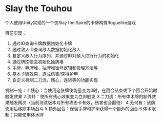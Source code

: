 # Slay the Touhou
个人使用Unity实现的一个仿Slay the Spire的卡牌构筑Roguelike游戏

目前实现：
1. 通过ID查询卡牌数据初始化卡牌
2. 通过敌人ID查询敌人数据初始化敌人
3. 自定义敌人行为序列，并通过ID对敌人进行行为的初始化
4. 通过牌库信息初始化抽牌堆
5. 手牌、弃牌堆、抽牌堆循环逻辑和管理方法等
6. 基本卡牌效果，造成伤害/获得护甲
7. 自定义机制二刀流，残心，连斩等的功能实现

机制一览：
1.残心：当使用这张牌使能量变为0时，在回合结束或下个回合开始时触发效果
2.流转：使所有残心效果变为立即触发
3.二刀流：所有体术牌的额外效果触发两次（当前测试版本对所有攻击卡有效，伤害也会翻倍）
4.无何有：该牌使用后移除本场战斗
5.额外回合：保留手牌和护甲获得一个额外的回合
6.体术限制：只能使用体术牌